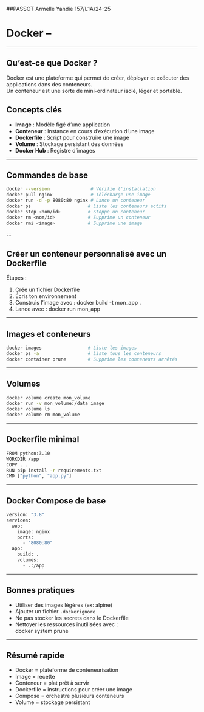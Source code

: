 ##PASSOT Armelle Yandie 157/L1A/24-25
# Docker –

---
##  Qu’est-ce que Docker ?

Docker est une plateforme qui permet de créer, déployer et exécuter des applications dans des conteneurs.  
Un conteneur est une sorte de mini-ordinateur isolé, léger et portable.

##  Concepts clés

- **Image** : Modèle figé d’une application  
- **Conteneur** : Instance en cours d’exécution d’une image  
- **Dockerfile** : Script pour construire une image  
- **Volume** : Stockage persistant des données  
- **Docker Hub** : Registre d’images  

---

## Commandes de base

````bash
docker --version               # Vérifie l'installation
docker pull nginx              # Télécharge une image
docker run -d -p 8080:80 nginx # Lance un conteneur
docker ps                     # Liste les conteneurs actifs
docker stop <nom/id>          # Stoppe un conteneur
docker rm <nom/id>            # Supprime un conteneur
docker rmi <image>            # Supprime une image

````

--
## Créer un conteneur personnalisé avec un Dockerfile

Étapes :

1. Crée un fichier Dockerfile  
2. Écris ton environnement  
3. Construis l’image avec : docker build -t mon_app .  
4. Lance avec : docker run mon_app
-----
## Images et conteneurs
```bash
docker images                 # Liste les images  
docker ps -a                  # Liste tous les conteneurs  
docker container prune        # Supprime les conteneurs arrêtés  

````
---
## Volumes
```bash
docker volume create mon_volume  
docker run -v mon_volume:/data image  
docker volume ls  
docker volume rm mon_volume  
```
----

## Dockerfile minimal
````bash
FROM python:3.10  
WORKDIR /app  
COPY . .  
RUN pip install -r requirements.txt  
CMD ["python", "app.py"]  

````
-----

## Docker Compose de base
```bash
version: "3.8"  
services:  
  web:  
    image: nginx  
    ports:  
      - "8080:80"  
  app:  
    build: .  
    volumes:  
      - .:/app
````
---
## Bonnes pratiques

- Utiliser des images légères (ex: alpine)  
- Ajouter un fichier `.dockerignore`  
- Ne pas stocker les secrets dans le Dockerfile  
- Nettoyer les ressources inutilisées avec :  
  docker system prune

---
##  Résumé rapide

- Docker = plateforme de conteneurisation  
- Image = recette  
- Conteneur = plat prêt à servir  
- Dockerfile = instructions pour créer une image  
- Compose = orchestre plusieurs conteneurs  
- Volume = stockage persistant
